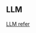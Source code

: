 ## LLM
[LLM refer](https://github.com/aishwaryanr/awesome-generative-ai-guide/blob/main/README.md/)
